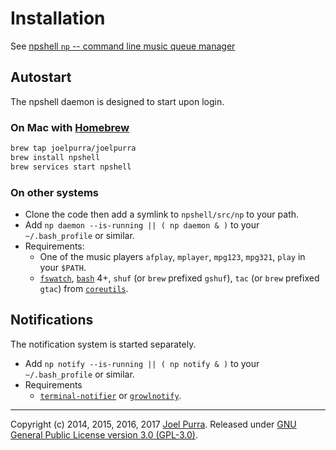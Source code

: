 # Installation

See [npshell `np` -- command line music queue manager](https://github.com/joelpurra/npshell/)

## Autostart

The npshell daemon is designed to start upon login.


### On Mac with [Homebrew](https://brew.sh/)

```bash
brew tap joelpurra/joelpurra
brew install npshell
brew services start npshell
```

### On other systems

- Clone the code then add a symlink to `npshell/src/np` to your path.
- Add `np daemon --is-running || ( np daemon & )` to your `~/.bash_profile` or similar.
- Requirements:
  - One of the music players `afplay`, `mplayer`, `mpg123`, `mpg321`, `play` in your `$PATH`.
  - [`fswatch`](https://github.com/emcrisostomo/fswatch), [`bash`](https://www.gnu.org/software/bash/) 4+, `shuf` (or `brew` prefixed `gshuf`), `tac` (or `brew` prefixed `gtac`) from [`coreutils`](https://www.gnu.org/software/coreutils/).



## Notifications

The notification system is started separately.

- Add `np notify --is-running || ( np notify & )` to your `~/.bash_profile` or similar.
- Requirements
  - [`terminal-notifier`](https://github.com/alloy/terminal-notifier) or [`growlnotify`](https://growl.github.io/growl/).



---

Copyright (c) 2014, 2015, 2016, 2017 [Joel Purra](https://joelpurra.com/). Released under [GNU General Public License version 3.0 (GPL-3.0)](https://www.gnu.org/licenses/gpl.html).
